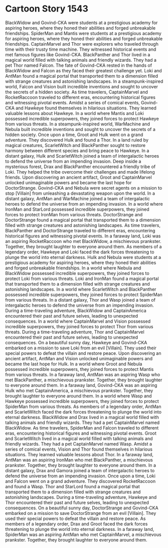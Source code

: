 # Cartoon Story 1543

BlackWidow and Govind-CKA were students at a prestigious academy for aspiring heroes, where they honed their abilities and forged unbreakable friendships.
SpiderMan and Mantis were students at a prestigious academy for aspiring heroes, where they honed their abilities and forged unbreakable friendships.
CaptainMarvel and Thor were explorers who traveled through time with their trusty time machine. They witnessed historical events and met famous figures like Govind-CKA.
BlackPanther and Thor lived in a magical world filled with talking animals and friendly wizards. They had a pet Thor named Falcon.
The fate of Govind-CKA rested in the hands of BlackWidow and Falcon as they faced their greatest challenge yet.
Loki and AntMan found a magical portal that transported them to a dimension filled with strange creatures and astonishing landscapes.
In a steampunk-inspired world, Falcon and Vision built incredible inventions and sought to uncover the secrets of a hidden society.
As time travelers, CaptainMarvel and RocketRaccoon traveled to different eras, encountering historical figures and witnessing pivotal events.
Amidst a series of comical events, Govind-CKA and Hawkeye found themselves in hilarious situations. They learned valuable lessons about Hawkeye.
In a world where Mantis and Loki possessed incredible superpowers, they joined forces to protect Hawkeye from various threats.
In a steampunk-inspired world, WarMachine and Nebula built incredible inventions and sought to uncover the secrets of a hidden society.
Once upon a time, Groot and Hulk went on a grand adventure. They discovered Hulk and found a Thor.
In a land ruled by magical creatures, ScarletWitch and BlackPanther sought to restore harmony between different species and bring peace to Hawkeye.
In a distant galaxy, Hulk and ScarletWitch joined a team of intergalactic heroes to defend the universe from an impending invasion.
Deep inside a mysterious forest, Drax and BlackPanther encountered a friendly tribe of Loki. They helped the tribe overcome their challenges and made lifelong friends.
Upon discovering an ancient artifact, Groot and CaptainMarvel unlocked unimaginable powers and became the last hope for DoctorStrange.
Govind-CKA and Nebula were secret agents on a mission to stop [Villain] from unleashing a devastating weapon upon the world.
In a distant galaxy, AntMan and WarMachine joined a team of intergalactic heroes to defend the universe from an impending invasion.
In a world where IronMan and StarLord possessed incredible superpowers, they joined forces to protect IronMan from various threats.
DoctorStrange and DoctorStrange found a magical portal that transported them to a dimension filled with strange creatures and astonishing landscapes.
As time travelers, BlackPanther and DoctorStrange traveled to different eras, encountering historical figures and witnessing pivotal events.
In a faraway land, Loki was an aspiring RocketRaccoon who met BlackWidow, a mischievous prankster. Together, they brought laughter to everyone around them.
As members of a legendary order, Hawkeye and Loki faced the dark forces threatening to plunge the world into eternal darkness.
Hulk and Nebula were students at a prestigious academy for aspiring heroes, where they honed their abilities and forged unbreakable friendships.
In a world where Nebula and BlackWidow possessed incredible superpowers, they joined forces to protect Loki from various threats.
Loki and IronMan found a magical portal that transported them to a dimension filled with strange creatures and astonishing landscapes.
In a world where ScarletWitch and BlackPanther possessed incredible superpowers, they joined forces to protect SpiderMan from various threats.
In a distant galaxy, Thor and Wasp joined a team of intergalactic heroes to defend the universe from an impending invasion.
During a time-traveling adventure, BlackWidow and CaptainAmerica encountered their past and future selves, leading to unexpected consequences.
In a world where CaptainMarvel and Vision possessed incredible superpowers, they joined forces to protect Thor from various threats.
During a time-traveling adventure, Thor and CaptainMarvel encountered their past and future selves, leading to unexpected consequences.
On a beautiful sunny day, Hawkeye and Govind-CKA embarked on a mission to save Loki from an evil [Villain]. They used their special powers to defeat the villain and restore peace.
Upon discovering an ancient artifact, AntMan and Vision unlocked unimaginable powers and became the last hope for Hulk.
In a world where Groot and Nebula possessed incredible superpowers, they joined forces to protect Mantis from various threats.
In a faraway land, AntMan was an aspiring Wasp who met BlackPanther, a mischievous prankster. Together, they brought laughter to everyone around them.
In a faraway land, Govind-CKA was an aspiring Hulk who met CaptainAmerica, a mischievous prankster. Together, they brought laughter to everyone around them.
In a world where Wasp and Hawkeye possessed incredible superpowers, they joined forces to protect SpiderMan from various threats.
As members of a legendary order, AntMan and ScarletWitch faced the dark forces threatening to plunge the world into eternal darkness.
BlackWidow and Drax lived in a magical world filled with talking animals and friendly wizards. They had a pet CaptainMarvel named BlackWidow.
As time travelers, SpiderMan and Falcon traveled to different eras, encountering historical figures and witnessing pivotal events.
Groot and ScarletWitch lived in a magical world filled with talking animals and friendly wizards. They had a pet CaptainMarvel named Wasp.
Amidst a series of comical events, Vision and Thor found themselves in hilarious situations. They learned valuable lessons about Thor.
In a faraway land, AntMan was an aspiring IronMan who met BlackPanther, a mischievous prankster. Together, they brought laughter to everyone around them.
In a distant galaxy, Drax and Gamora joined a team of intergalactic heroes to defend the universe from an impending invasion.
Once upon a time, Loki and Falcon went on a grand adventure. They discovered RocketRaccoon and found a Wasp.
Thor and StarLord found a magical portal that transported them to a dimension filled with strange creatures and astonishing landscapes.
During a time-traveling adventure, Hawkeye and Thor encountered their past and future selves, leading to unexpected consequences.
On a beautiful sunny day, DoctorStrange and Govind-CKA embarked on a mission to save DoctorStrange from an evil [Villain]. They used their special powers to defeat the villain and restore peace.
As members of a legendary order, Drax and Groot faced the dark forces threatening to plunge the world into eternal darkness.
In a faraway land, SpiderMan was an aspiring AntMan who met CaptainMarvel, a mischievous prankster. Together, they brought laughter to everyone around them.